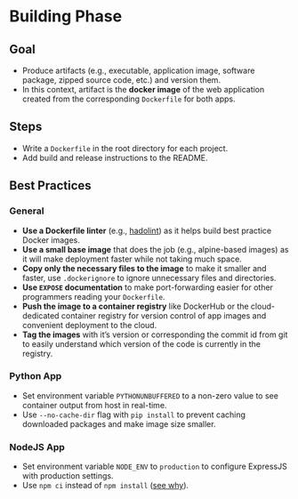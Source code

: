 # Building Phase

## Goal
- Produce artifacts (e.g., executable, application image, software package, zipped source code, etc.) and version them.
- In this context, artifact is the **docker image** of the web application created from the corresponding `Dockerfile` for both apps.

## Steps
- Write a `Dockerfile`  in the root directory for each project.
- Add build and release instructions to the README.

## Best Practices
### General

- **Use a Dockerfile linter** (e.g., [hadolint](https://github.com/hadolint/hadolint)) as it helps build best practice Docker images.
- **Use a small base image** that does the job (e.g., alpine-based images) as it will make deployment faster while not taking much space.
- **Copy only the necessary files to the image** to make it smaller and faster, use `.dockerignore` to ignore unnecessary files and directories.
- **Use `EXPOSE` documentation** to make port-forwarding easier for other programmers reading your `Dockerfile`.
- **Push the image to a container registry** like DockerHub or the cloud-dedicated container registry for version control of app images and convenient deployment to the cloud.
- **Tag the images** with it’s version or corresponding the commit id from git to easily understand which version of the code is currently in the registry.

### Python App

- Set environment variable `PYTHONUNBUFFERED` to a non-zero value to see container output from host in real-time.
- Use `--no-cache-dir` flag with `pip install` to prevent caching downloaded packages and make image size smaller.

### NodeJS App

- Set environment variable `NODE_ENV` to `production` to configure ExpressJS with production settings.
- Use `npm ci` instead of `npm install` ([see why](https://docs.npmjs.com/cli/v8/commands/npm-ci)).

